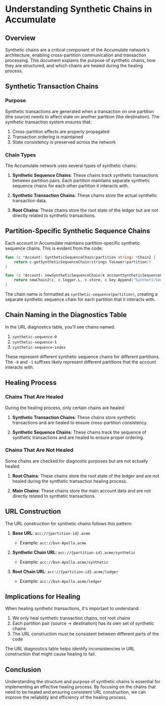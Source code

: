 # Understanding Synthetic Chains in Accumulate

## Overview

Synthetic chains are a critical component of the Accumulate network's architecture, enabling cross-partition communication and transaction processing. This document explains the purpose of synthetic chains, how they are structured, and which chains are healed during the healing process.

## Synthetic Transaction Chains

### Purpose

Synthetic transactions are generated when a transaction on one partition (the source) needs to affect state on another partition (the destination). The synthetic transaction system ensures that:

1. Cross-partition effects are properly propagated
2. Transaction ordering is maintained
3. State consistency is preserved across the network

### Chain Types

The Accumulate network uses several types of synthetic chains:

1. **Synthetic Sequence Chains**: These chains track synthetic transactions between partition pairs. Each partition maintains separate synthetic sequence chains for each other partition it interacts with.

2. **Synthetic Transaction Chains**: These chains store the actual synthetic transaction data.

3. **Root Chains**: These chains store the root state of the ledger but are not directly related to synthetic transactions.

## Partition-Specific Synthetic Sequence Chains

Each account in Accumulate maintains partition-specific synthetic sequence chains. This is evident from the code:

```go
func (c *Account) SyntheticSequenceChain(partition string) *Chain2 {
    return c.getSyntheticSequenceChain(strings.ToLower(partition))
}

func (c *Account) newSyntheticSequenceChain(k accountSyntheticSequenceChainKey) *Chain2 {
    return newChain2(c, c.logger.L, c.store, c.key.Append("SyntheticSequenceChain", k.Partition), "synthetic-sequence(%[4]v)")
}
```

The chain name is formatted as `synthetic-sequence(partition)`, creating a separate synthetic sequence chain for each partition that it interacts with.

## Chain Naming in the Diagnostics Table

In the URL diagnostics table, you'll see chains named:

1. `synthetic-sequence-0`
2. `synthetic-sequence-1`
3. `synthetic-sequence-index`

These represent different synthetic sequence chains for different partitions. The `-0` and `-1` suffixes likely represent different partitions that the account interacts with.

## Healing Process

### Chains That Are Healed

During the healing process, only certain chains are healed:

1. **Synthetic Transaction Chains**: These chains store synthetic transactions and are healed to ensure cross-partition consistency.

2. **Synthetic Sequence Chains**: These chains track the sequence of synthetic transactions and are healed to ensure proper ordering.

### Chains That Are Not Healed

Some chains are checked for diagnostic purposes but are not actually healed:

1. **Root Chains**: These chains store the root state of the ledger and are not healed during the synthetic transaction healing process.

2. **Main Chains**: These chains store the main account data and are not directly related to synthetic transactions.

## URL Construction

The URL construction for synthetic chains follows this pattern:

1. **Base URL**: `acc://{partition-id}.acme`
   - Example: `acc://bvn-Apollo.acme`

2. **Synthetic Chain URL**: `acc://{partition-id}.acme/synthetic`
   - Example: `acc://bvn-Apollo.acme/synthetic`

3. **Root Chain URL**: `acc://{partition-id}.acme/ledger`
   - Example: `acc://bvn-Apollo.acme/ledger`

## Implications for Healing

When healing synthetic transactions, it's important to understand:

1. We only heal synthetic transaction chains, not root chains
2. Each partition pair (source → destination) has its own set of synthetic chains
3. The URL construction must be consistent between different parts of the code

The URL diagnostics table helps identify inconsistencies in URL construction that might cause healing to fail.

## Conclusion

Understanding the structure and purpose of synthetic chains is essential for implementing an effective healing process. By focusing on the chains that need to be healed and ensuring consistent URL construction, we can improve the reliability and efficiency of the healing process.
